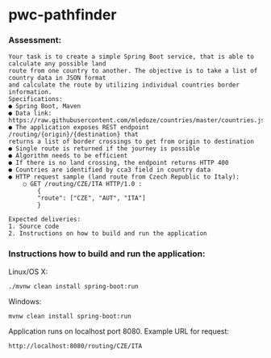 # pwc-pathfinder

### Assessment:

```
Your task is to create a simple Spring Boot service, that is able to calculate any possible land
route from one country to another. The objective is to take a list of country data in JSON format
and calculate the route by utilizing individual countries border information.
Specifications:
● Spring Boot, Maven
● Data link: https://raw.githubusercontent.com/mledoze/countries/master/countries.json
● The application exposes REST endpoint /routing/{origin}/{destination} that
returns a list of border crossings to get from origin to destination
● Single route is returned if the journey is possible
● Algorithm needs to be efficient
● If there is no land crossing, the endpoint returns HTTP 400
● Countries are identified by cca3 field in country data
● HTTP request sample (land route from Czech Republic to Italy):
    ○ GET /routing/CZE/ITA HTTP/1.0 :
        {
        "route": ["CZE", "AUT", "ITA"]
        }
        
Expected deliveries:
1. Source code
2. Instructions on how to build and run the application
```

### Instructions how to build and run the application:
Linux/OS X:
```
./mvnw clean install spring-boot:run
```

Windows:
```
mvnw clean install spring-boot:run
```

Application runs on localhost port 8080.
Example URL for request: 
```
http://localhost:8080/routing/CZE/ITA
```
